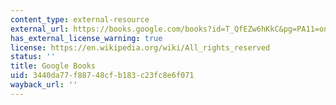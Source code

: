 ```yaml
---
content_type: external-resource
external_url: https://books.google.com/books?id=T_QfEZw6hKkC&pg=PA11=onepage#v=onepage&q&f=false
has_external_license_warning: true
license: https://en.wikipedia.org/wiki/All_rights_reserved
status: ''
title: Google Books
uid: 3440da77-f887-48cf-b183-c23fc8e6f071
wayback_url: ''
---
```

